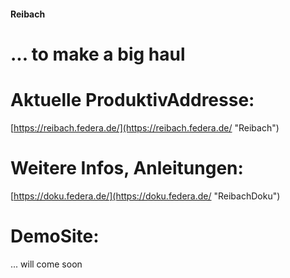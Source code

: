 #### Reibach 
  ... to make a big haul
===============================



# Aktuelle ProduktivAddresse:
[https://reibach.federa.de/](https://reibach.federa.de/ "Reibach")

# Weitere Infos, Anleitungen: 
[https://doku.federa.de/](https://doku.federa.de/ "ReibachDoku")

# DemoSite:
... will come soon

